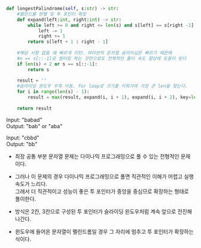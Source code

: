 ```python
def longestPalindrome(self, s:str) -> str:
    #펠린드롬 판별 및 투 포인터 확장
    def expand(left:int, right:int) -> str:
        while left >= 0 and right <= len(s) and s[left] == s[right -1]:
            left -= 1
            right += 1
        return s[left + 1 : right - 1]
    
    #해당 사항 없을 때 빠르게 리턴. 파이썬의 문자열 슬라이싱은 빠르기 때문에 
    #s == s[::-1]로 필터링 하는 것만으로도 전체적인 풀이 속도 향상에 도움이 된다
    if len(s) < 2 or s == s[::-1]:
        return s
    
    result = ''
    #슬라이딩 윈도우 우측 이동. for loop로 크기를 키워가며 가장 큰 len을 찾는다.
    for i in range(len(s) - 1):
        result = max(result, expand(i, i + 1), expand(i, i + 2), key=len)
    
    return result
```

Input: "babad"   
Output: "bab" or "aba"   
   
Input: "cbbd"   
Output: "bb"   

* 최장 공통 부분 문자열 문제는 다이나믹 프로그래밍으로 풀 수 있는 전형적인 문제이다. 
* 그러나 이 문제의 경우 다이나믹 프로그래밍으로 풀면 직관적인 이해가 어렵고 실행속도가 느리다.   
그래서 더 직관적이고 성능이 좋은 투 포인터가 중앙을 중심므로 확장하는 형태로 풀이한다.

* 방식은 2칸, 3칸으로 구성된 투 포인터가 슬라이딩 윈도우처럼 계속 앞으로 전진해 나간다.
* 윈도우에 들어온 문자열이 팰린드롬일 경우 그 자리에 멈추고 투 포인터가 확장하는 식이다.
